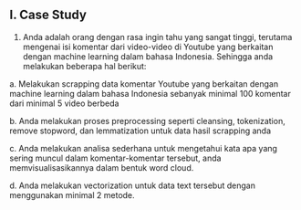 ## I. Case Study 
1. Anda adalah orang dengan rasa ingin tahu yang sangat tinggi, terutama mengenai isi komentar dari
video-video di Youtube yang berkaitan dengan machine learning dalam bahasa Indonesia. Sehingga
anda melakukan beberapa hal berikut:

  a. Melakukan scrapping data komentar Youtube yang berkaitan dengan
machine learning dalam bahasa Indonesia sebanyak minimal 100 komentar dari minimal 5 video
berbeda

  b. Anda melakukan proses preprocessing seperti cleansing, tokenization,
remove stopword, dan lemmatization untuk data hasil scrapping anda

  c. Anda melakukan analisa sederhana untuk mengetahui kata apa
yang sering muncul dalam komentar-komentar tersebut, anda memvisualisasikannya dalam bentuk
word cloud.

  d. Anda melakukan vectorization untuk data text tersebut dengan
menggunakan minimal 2 metode.
